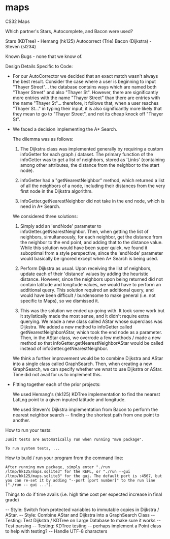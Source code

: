 # maps
CS32 Maps

Which partner's Stars, Autocomplete, and Bacon were used?

Stars (KDTree) - Hemang (hk125)
Autocorrect (Trie) 
Bacon (Dijkstra) - Steven (sl234)

Known Bugs - none that we know of.

Design Details Specific to Code:
- For our AutoCorrector we decided that an exact match wasn't always the best result. Consider the case where a user is beginning to input "Thayer Street"... the database contains ways which are named both "Thayer Street" and also "Thayer St". However, there are significantly more entries with the name "Thayer Street" than there are entries with the name "Thayer St"... therefore, it follows that, when a user reaches "Thayer St..." in typing their input, it is also significantly more likely that they mean to go to "Thayer Street", and not its cheap knock off "Thayer St".

- We faced a decision implementing the A* Search. 
	
	The dilemma was as follows:

	1) The Dijkstra class was implemented generally by requiring a custom infoGetter for each graph / dataset. The primary function of the infoGetter was to get a list of neighbors, stored as 'Links' (containing among other attributes, the distance from the neighbor to the start node).

	2) infoGetter had a "getNearestNeighbor" method, which returned a list of all the neighbors of a node, including their distances from the very first node in the Dijkstra algorithm.

	3) infoGetter.getNearestNeighbor did not take in the end node, which is need in A* Search.

	We considered three solutions:

	1) Simply add an 'endNode' parameter to infoGetter.getNearestNeighbor. Then, when getting the list of neighbors, simultaneously, for each neighbor, get the distance from the neighbor to the end point, and adding that to the distance value. While this solution would have been super quick, we found it suboptimal from a style perspective, since the 'endNode' parameter would basically be ignored except when A* Search is being used.

	2) Perform Dijkstra as usual. Upon receiving the list of neighbors, update each of their 'distance' values by adding the heuristic distance. However, since the neighbors upon being returned did not contain latitude and longitude values, we would have to perform an additional query. This solution required an additional query, and would have been difficult / burdensome to make general (i.e. not specific to Maps), so we dismissed it.

	3) This was the solution we ended up going with. It took some work but it stylistically made the most sense, and it didn't require extra querying. We made a new class called AStar whose superclass was Dijkstra. We added a new method to infoGetter called getNearestNeighborAStar, which took the end node as a parameter. Then, in the AStar class, we overrode a few methods / made a new method so that infoGetter.getNearestNeighborAStar would be called instead of infoGetter.getNearestNeighbor.

	We think a further improvement would be to combine Dijkstra and AStar into a single class called GraphSearch. Then, when creating a new GraphSearch, we can specify whether we wnat to use Dijkstra or AStar. Time did not avail for us to implement this.

- Fitting together each of the prior projects:

	We used Hemang's (hk125) KDTree implementation to find the nearest LatLng point to a given inputed latitude and longitude.

	We used Steven's Dijkstra implementation from Bacon to perform the nearest neighbor search -- finding the shortest path from one point to another.

How to run your tests:
	
	Junit tests are automatically run when running "mvn package".

	To run system tests, ...

How to build / run your program from the command line:

	After running mvn package, simply enter "./run /ltmp/hk125/maps.sqlite3" for the REPL, or "./run --gui /ltmp/hk125/maps.sqlite3" for the gui. The default port is :4567, but you can re-set it by adding "--port [port number]" to the run line ("./run -- gui ...").

Things to do if time avails (i.e. high time cost per expected increase in final grade) 

-- Style: Switch from protected variables to immutable copies in Dijkstra / AStar.
-- Style: Combine AStar and Dijkstra into a GraphSearch Class
-- Testing: Test Dijkstra / KDTree on Large Database to make sure it works
-- Test parsing
-- Testing: KDTree testing -- perhaps implement a Point class to help with testing?
-- Handle UTF-8 characters
